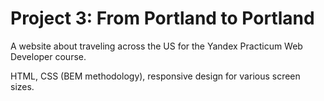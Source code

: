 # Project 3: From Portland to Portland

A website about traveling across the US for the Yandex Practicum Web Developer course.

HTML, CSS (BEM methodology), responsive design for various screen sizes.

